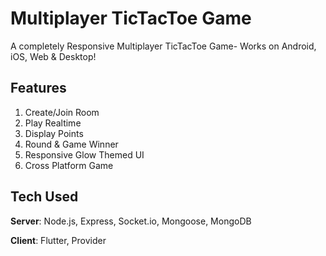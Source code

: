 # Multiplayer TicTacToe Game

A completely Responsive Multiplayer TicTacToe Game- Works on Android, iOS, Web & Desktop! 

## Features
1. Create/Join Room
2. Play Realtime
3. Display Points
4. Round & Game Winner
5. Responsive Glow Themed UI
6. Cross Platform Game

## Tech Used
**Server**: Node.js, Express, Socket.io, Mongoose, MongoDB

**Client**: Flutter, Provider
